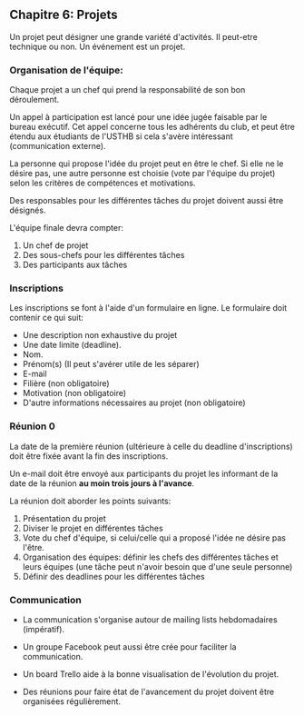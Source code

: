 ## Chapitre 6: Projets

Un projet peut désigner une grande variété d'activités. Il peut-etre technique ou non. 
Un événement est un projet.

### Organisation de l'équipe:
Chaque projet a un chef qui prend la responsabilité de son bon déroulement. 

Un appel à participation est lancé pour une idée jugée faisable par le bureau exécutif. Cet appel concerne tous les adhérents du club, et peut être étendu aux étudiants de l'USTHB si cela s'avère intéressant (communication externe).

La personne qui propose l'idée du projet peut en être le chef. Si elle ne le désire pas, une autre personne est choisie (vote par l'équipe du projet) selon les critères de compétences et motivations. 

Des responsables pour les différentes tâches du projet doivent aussi être désignés.

L'équipe finale devra compter:

1. Un chef de projet
2. Des sous-chefs pour les différentes tâches
3. Des participants aux tâches

### Inscriptions

Les inscriptions se font à l'aide d'un formulaire en ligne. Le formulaire doit contenir ce qui suit:

- Une description non exhaustive du projet
- Une date limite (deadline).
- Nom.
- Prénom(s) (Il peut s'avérer utile de les séparer)
- E-mail 
- Filière (non obligatoire)
- Motivation (non obligatoire)
- D'autre informations nécessaires au projet (non obligatoire)


### Réunion 0

La date de la première réunion (ultérieure à celle du deadline d'inscriptions) doit être fixée avant la fin des inscriptions.

Un e-mail doit être envoyé aux participants du projet les informant de la date de la réunion **au moin trois jours à l'avance**.

La réunion doit aborder les points suivants:

1. Présentation du projet
2. Diviser le projet en différentes tâches
3. Vote du chef d'équipe, si celui/celle qui a proposé l'idée ne désire pas l'être. 
4. Organisation des équipes: définir les chefs des différentes tâches et leurs équipes (une tâche peut n'avoir besoin que d'une seule personne)
5. Définir des deadlines pour les différentes tâches

### Communication

- La communication s'organise autour de mailing lists hebdomadaires (impératif).

- Un groupe Facebook peut aussi être crée pour faciliter la communication.

- Un board Trello aide à la bonne visualisation de l'évolution du projet.

- Des réunions pour faire état de l'avancement du projet doivent être organisées régulièrement.